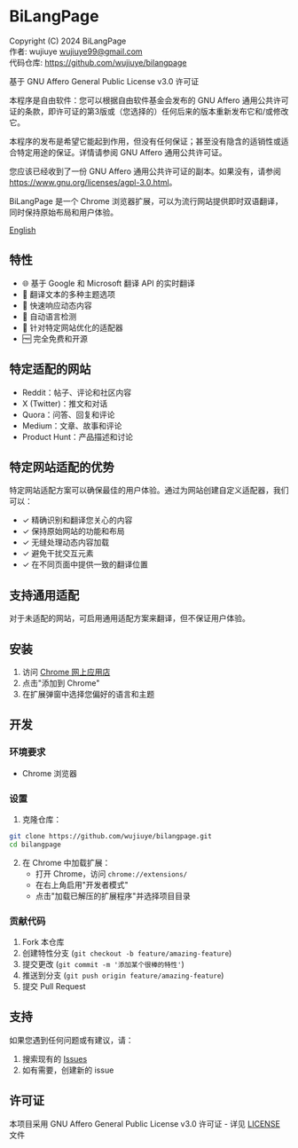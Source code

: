 # BiLangPage

Copyright (C) 2024 BiLangPage  
作者: wujiuye <wujiuye99@gmail.com>  
代码仓库: https://github.com/wujiuye/bilangpage

基于 GNU Affero General Public License v3.0 许可证

本程序是自由软件：您可以根据自由软件基金会发布的 GNU Affero 通用公共许可证的条款，即许可证的第3版或（您选择的）任何后来的版本重新发布它和/或修改它。

本程序的发布是希望它能起到作用，但没有任何保证；甚至没有隐含的适销性或适合特定用途的保证。详情请参阅 GNU Affero 通用公共许可证。

您应该已经收到了一份 GNU Affero 通用公共许可证的副本。如果没有，请参阅 <https://www.gnu.org/licenses/agpl-3.0.html>。

BiLangPage 是一个 Chrome 浏览器扩展，可以为流行网站提供即时双语翻译，同时保持原始布局和用户体验。

[English](./README.md)

## 特性

- 🌐 基于 Google 和 Microsoft 翻译 API 的实时翻译
- 🎨 翻译文本的多种主题选项
- 🚀 快速响应动态内容
- 🔄 自动语言检测
- 💫 针对特定网站优化的适配器
- 🆓 完全免费和开源

## 特定适配的网站

- Reddit：帖子、评论和社区内容
- X (Twitter)：推文和对话
- Quora：问答、回复和评论
- Medium：文章、故事和评论
- Product Hunt：产品描述和讨论

## 特定网站适配的优势

特定网站适配方案可以确保最佳的用户体验。通过为网站创建自定义适配器，我们可以：

- ✓ 精确识别和翻译您关心的内容
- ✓ 保持原始网站的功能和布局
- ✓ 无缝处理动态内容加载
- ✓ 避免干扰交互元素
- ✓ 在不同页面中提供一致的翻译位置

## 支持通用适配

对于未适配的网站，可启用通用适配方案来翻译，但不保证用户体验。

## 安装

1. 访问 [Chrome 网上应用店](https://chromewebstore.google.com/detail/bilangpage/ecglmijmieonanjgfojbcapmkgpahhil)
2. 点击"添加到 Chrome"
3. 在扩展弹窗中选择您偏好的语言和主题

## 开发

### 环境要求

- Chrome 浏览器

### 设置

1. 克隆仓库：

```bash
git clone https://github.com/wujiuye/bilangpage.git
cd bilangpage
```

2. 在 Chrome 中加载扩展：
   - 打开 Chrome，访问 `chrome://extensions/`
   - 在右上角启用"开发者模式"
   - 点击"加载已解压的扩展程序"并选择项目目录

### 贡献代码

1. Fork 本仓库
2. 创建特性分支 (`git checkout -b feature/amazing-feature`)
3. 提交更改 (`git commit -m '添加某个很棒的特性'`)
4. 推送到分支 (`git push origin feature/amazing-feature`)
5. 提交 Pull Request

## 支持

如果您遇到任何问题或有建议，请：

1. 搜索现有的 [Issues](https://github.com/wujiuye/bilangpage/issues)
2. 如有需要，创建新的 issue

## 许可证

本项目采用 GNU Affero General Public License v3.0 许可证 - 详见 [LICENSE](LICENSE) 文件
